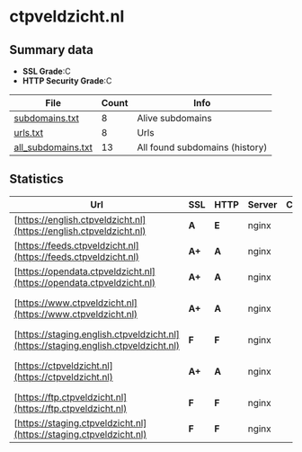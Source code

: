 

# ctpveldzicht.nl
## Summary data


 - **SSL Grade**:C
 - **HTTP Security Grade**:C


| File       | Count | Info |
|------------|-------|------|
|[subdomains.txt](/data/ctpveldzicht.nl/subdomains.txt)|8|Alive subdomains|
|[urls.txt](/data/ctpveldzicht.nl/urls.txt)|8|Urls|
|[all_subdomains.txt](/data/ctpveldzicht.nl/all_subdomains.txt)|13|All found subdomains (history)|


## Statistics


| Url | SSL | HTTP | Server | Cookie | HSTS | CORS | CTO | CSP | XFO | XXP | RP |FP| Tech |Title |
|--------|-------|-------|------|------|------|------|------|------|------|------|------|------|------|------|
|[https://english.ctpveldzicht.nl](https://english.ctpveldzicht.nl)| **A**| **E**|nginx| | | | | | :white_check_mark: | | :white_check_mark: | |Nginx|Default site|
|[https://feeds.ctpveldzicht.nl](https://feeds.ctpveldzicht.nl)| **A+**| **A**|nginx| |:white_check_mark: | | | | :white_check_mark: | :white_check_mark: | :white_check_mark: | |HSTS Nginx||
|[https://opendata.ctpveldzicht.nl](https://opendata.ctpveldzicht.nl)| **A+**| **A**|nginx| |:white_check_mark: | | | | :white_check_mark: | :white_check_mark: | :white_check_mark: | |HSTS Nginx||
|[https://www.ctpveldzicht.nl](https://www.ctpveldzicht.nl)| **A+**| **A**|nginx| |:white_check_mark: | | |:warning: | :white_check_mark: | :white_check_mark: | :white_check_mark: | |Bloomreach HSTS Nginx|Home | Centrum v...|
|[https://staging.english.ctpveldzicht.nl](https://staging.english.ctpveldzicht.nl)| **F**| **F**|nginx| | | | | | | | :white_check_mark: | |Nginx|Default site|
|[https://ctpveldzicht.nl](https://ctpveldzicht.nl)| **A+**| **A**|nginx| |:white_check_mark: | | |:warning: | :white_check_mark: | :white_check_mark: | :white_check_mark: | |HSTS Nginx|301 Moved Perman...|
|[https://ftp.ctpveldzicht.nl](https://ftp.ctpveldzicht.nl)| **F**| **F**|nginx| | | | | | | | :white_check_mark: | |Nginx|Default site|
|[https://staging.ctpveldzicht.nl](https://staging.ctpveldzicht.nl)| **F**| **F**|nginx| | | | | | | | :white_check_mark: | |Nginx|Default site|

